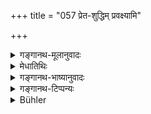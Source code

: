 +++
title = "057 प्रेत-शुद्धिम् प्रवक्ष्यामि"

+++

<details><summary>गङ्गानथ-मूलानुवादः</summary>

I am going to describe, in due order, purification on death, as also purification of substances, as prescribed for all the four castes.—(57)
</details>

<details><summary>मेधातिथिः</summary>

**चतुर्णाम् अपी**तिवचनं सामान्यविहिता धर्माः शूद्रस्य नेदृशं यत्नम् अन्तरेण भवन्तीति ज्ञापनार्थम् । प्रेतेषु जीवतां शुद्धिः । सुप्सुपेति समासः । प्रापणं चाप्रेतवन् निमित्ता शुद्धिर् इयं विशेषस्य । अतश् च यद्य् अपि शुद्धिवचनं प्रतिज्ञायते, तथाप्य् अशुद्धिसापेक्षत्वाच् छुद्धेः शास्त्रप्रत्ययकारकत्वाद् उभयोः, अप्रतिज्ञातापि प्रथमम् अशुद्धिर् उच्यते ॥ ५.५७ ॥
</details>

<details><summary>गङ्गानथ-भाष्यानुवादः</summary>

‘*For all the four castes*’.—This is meant to imply that the duties of the *Śūdra*, generally laid down only in a vague form, could not be known without special effort.

‘*Pretaśuddhi*’,—the purification of the living after the death of other persons. This compound is according to the general rule ‘A noun with a declensional ending is compounded with anther noun with a declensional ending’.

Though the author announces that he is going to describe the
*purification*, yet, in as much ‘purification is dependent upon, and
relative to, ‘impurity’, and us it is the function of the treatise to provide information regarding both, the author is going to describe first the occasions of ‘Impurity’.—(57).
</details>

<details><summary>गङ्गानथ-टिप्पन्यः</summary>

*Mahābhārata* (13.115.14, 36) (116.11).—(Reproduces Manu, the second
line reading as ‘*Nāradaḥ prāha dharmātmā niyatam sovasīdati* under 14; and under 36, the second line reading as ‘*udvignavāso vasati yatra yatrābhijāyate*’ and under 116.16, the second line reading as ‘*nāsti kṣudratarastasmāt sa nṛśaṃsataro naraḥ*.’)

*Viṣṇu* (51.76).—(Same as Manu.)

*Yājñavalkya* (1.181).—(See above, under 47.)
</details>

<details><summary>Bühler</summary>

057	I will now in due order explain the purification for the dead and the purification of things as they are prescribed for the four castes (varna).
</details>

